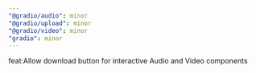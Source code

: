 ```yaml
---
"@gradio/audio": minor
"@gradio/upload": minor
"@gradio/video": minor
"gradio": minor
---
```


feat:Allow download button for interactive Audio and Video components
